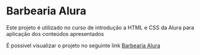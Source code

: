 # Barbearia Alura

Este projeto é utilizado no curso de introdução a HTML e CSS da Alura para aplicação dos conteúdos apresentados

É possível visualizar o projeto no seguinte link [Barbearia Alura](https://theawesomestorm.github.io/Introduction-to-HTML5-and-CSS3/)
